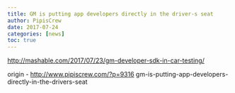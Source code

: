 ```yaml
---
title: GM is putting app developers directly in the driver-s seat
author: PipisCrew
date: 2017-07-24
categories: [news]
toc: true
---
```


http://mashable.com/2017/07/23/gm-developer-sdk-in-car-testing/

origin - http://www.pipiscrew.com/?p=9316 gm-is-putting-app-developers-directly-in-the-drivers-seat